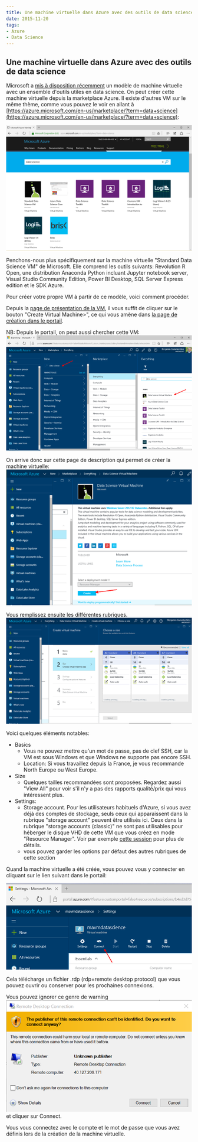 ```yaml
---
title: Une machine virtuelle dans Azure avec des outils de data science
date: 2015-11-20
tags: 
- Azure
- Data Science
---
```


## Une machine virtuelle dans Azure avec des outils de data science

Microsoft a [mis à disposition récemment](https://social.msdn.microsoft.com/Forums/azure/en-US/home?forum=MachineLearning&announcementId=7edd436b-93e2-4e61-84fb-ba3966d4092d) un modèle de machine virtuelle avec un ensemble d'outils utiles en data science. On peut créer cette machine virtuelle depuis la marketplace Azure. Il existe d'autres VM sur le même thème, comme vous pouvez le voir en allant à [https://azure.microsoft.com/en-us/marketplace/?term=data+science](https://azure.microsoft.com/en-us/marketplace/?term=data+science):

![](/images/151120a/1.png)

Penchons-nous plus spécifiquement sur la machine virtuelle "Standard Data Science VM" de Microsoft. Elle comprend les outils suivants: 
Revolution R Open, une distribution Anaconda Python incluant Jupyter notebook server, Visual Studio Community Edition, Power BI Desktop, SQL Server Express edition et le SDK Azure.

Pour créer votre propre VM à partir de ce modèle, voici comment procéder. 

Depuis la [page de présentation de la VM](https://azure.microsoft.com/en-us/marketplace/partners/microsoft-ads/standard-data-science-vm/), il vous suffit de cliquer sur le bouton "Create Virtual Machine>", ce qui vous amène dans [la page de création dans le portail](https://portal.azure.com/#create/microsoft-ads.standard-data-science-vmstandard-data-science-vm).

NB: Depuis le portail, on peut aussi chercher cette VM:
![](/images/151120a/2.png)

On arrive donc sur cette page de description qui permet de créer la machine virtuelle: 
![](/images/151120a/3.png)

Vous remplissez ensuite les différentes rubriques. 
![](/images/151120a/4.png)

Voici quelques éléments notables: 
- Basics
	- Vous ne pouvez mettre qu'un mot de passe, pas de clef SSH, car la VM est sous Windows et que Windows ne supporte pas encore SSH. 
	- Location: Si vous travaillez depuis la France, je vous recommande North Europe ou West Europe.
- Size
	- Quelques tailles recommandées sont proposées. Regardez aussi "View All" pour voir s'il n'y a pas des rapports qualité/prix qui vous intéressent plus.  
- Settings: 
	- Storage account. Pour les utilisateurs habituels d'Azure, si vous avez déjà des comptes de stockage, seuls ceux qui apparaissent dans la rubrique "storage account" peuvent être utilisés ici. Ceux dans la rubrique "storage accounts (classic)" ne sont pas utilisables pour héberger le disque VHD de cette VM que vous créez en mode "Resource Manager". Voir par exemple [cette session](https://channel9.msdn.com/Events/Build/2015/3-618) pour plus de détails.
	- vous pouvez garder les options par défaut des autres rubriques de cette section

Quand la machine virtuelle a été créée, vous pouvez vous y connecter en cliquant sur le lien suivant dans le portail:

![](/images/151120a/5.png)

Cela télécharge un fichier .rdp (rdp=remote desktop protocol) que vous pouvez ouvrir ou conserver pour les prochaines connexions.

Vous pouvez ignorer ce genre de warning
![](/images/151120a/6.png)
et cliquer sur Connect.

Vous vous connectez avec le compte et le mot de passe que vous avez définis lors de la création de la machine virtuelle.